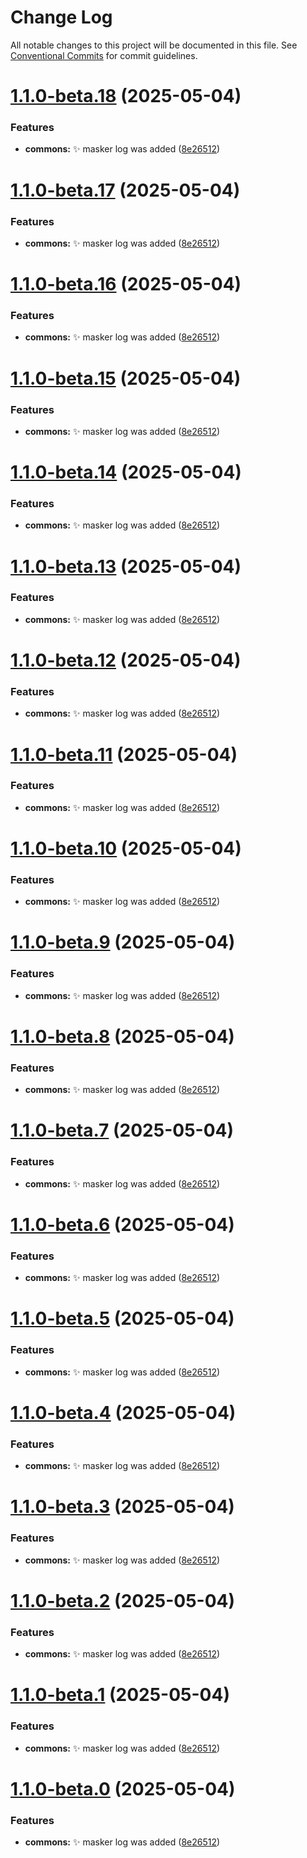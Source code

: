 # Change Log

All notable changes to this project will be documented in this file.
See [Conventional Commits](https://conventionalcommits.org) for commit guidelines.

# [1.1.0-beta.18](https://github.com/devdroide/ZanobiJS/compare/v1.0.2...v1.1.0-beta.18) (2025-05-04)


### Features

* **commons:** :sparkles: masker log was added ([8e26512](https://github.com/devdroide/ZanobiJS/commit/8e2651280bda205d3babb0970707df18a8af5f99))





# [1.1.0-beta.17](https://github.com/devdroide/ZanobiJS/compare/v1.0.2...v1.1.0-beta.17) (2025-05-04)


### Features

* **commons:** :sparkles: masker log was added ([8e26512](https://github.com/devdroide/ZanobiJS/commit/8e2651280bda205d3babb0970707df18a8af5f99))





# [1.1.0-beta.16](https://github.com/devdroide/ZanobiJS/compare/v1.0.2...v1.1.0-beta.16) (2025-05-04)


### Features

* **commons:** :sparkles: masker log was added ([8e26512](https://github.com/devdroide/ZanobiJS/commit/8e2651280bda205d3babb0970707df18a8af5f99))





# [1.1.0-beta.15](https://github.com/devdroide/ZanobiJS/compare/v1.0.2...v1.1.0-beta.15) (2025-05-04)


### Features

* **commons:** :sparkles: masker log was added ([8e26512](https://github.com/devdroide/ZanobiJS/commit/8e2651280bda205d3babb0970707df18a8af5f99))





# [1.1.0-beta.14](https://github.com/devdroide/ZanobiJS/compare/v1.0.2...v1.1.0-beta.14) (2025-05-04)


### Features

* **commons:** :sparkles: masker log was added ([8e26512](https://github.com/devdroide/ZanobiJS/commit/8e2651280bda205d3babb0970707df18a8af5f99))





# [1.1.0-beta.13](https://github.com/devdroide/ZanobiJS/compare/v1.0.2...v1.1.0-beta.13) (2025-05-04)


### Features

* **commons:** :sparkles: masker log was added ([8e26512](https://github.com/devdroide/ZanobiJS/commit/8e2651280bda205d3babb0970707df18a8af5f99))





# [1.1.0-beta.12](https://github.com/devdroide/ZanobiJS/compare/v1.0.2...v1.1.0-beta.12) (2025-05-04)


### Features

* **commons:** :sparkles: masker log was added ([8e26512](https://github.com/devdroide/ZanobiJS/commit/8e2651280bda205d3babb0970707df18a8af5f99))





# [1.1.0-beta.11](https://github.com/devdroide/ZanobiJS/compare/v1.0.2...v1.1.0-beta.11) (2025-05-04)


### Features

* **commons:** :sparkles: masker log was added ([8e26512](https://github.com/devdroide/ZanobiJS/commit/8e2651280bda205d3babb0970707df18a8af5f99))





# [1.1.0-beta.10](https://github.com/devdroide/ZanobiJS/compare/v1.0.2...v1.1.0-beta.10) (2025-05-04)


### Features

* **commons:** :sparkles: masker log was added ([8e26512](https://github.com/devdroide/ZanobiJS/commit/8e2651280bda205d3babb0970707df18a8af5f99))





# [1.1.0-beta.9](https://github.com/devdroide/ZanobiJS/compare/v1.0.2...v1.1.0-beta.9) (2025-05-04)


### Features

* **commons:** :sparkles: masker log was added ([8e26512](https://github.com/devdroide/ZanobiJS/commit/8e2651280bda205d3babb0970707df18a8af5f99))





# [1.1.0-beta.8](https://github.com/devdroide/ZanobiJS/compare/v1.0.2...v1.1.0-beta.8) (2025-05-04)


### Features

* **commons:** :sparkles: masker log was added ([8e26512](https://github.com/devdroide/ZanobiJS/commit/8e2651280bda205d3babb0970707df18a8af5f99))





# [1.1.0-beta.7](https://github.com/devdroide/ZanobiJS/compare/v1.0.2...v1.1.0-beta.7) (2025-05-04)


### Features

* **commons:** :sparkles: masker log was added ([8e26512](https://github.com/devdroide/ZanobiJS/commit/8e2651280bda205d3babb0970707df18a8af5f99))





# [1.1.0-beta.6](https://github.com/devdroide/ZanobiJS/compare/v1.0.2...v1.1.0-beta.6) (2025-05-04)


### Features

* **commons:** :sparkles: masker log was added ([8e26512](https://github.com/devdroide/ZanobiJS/commit/8e2651280bda205d3babb0970707df18a8af5f99))





# [1.1.0-beta.5](https://github.com/devdroide/ZanobiJS/compare/v1.0.2...v1.1.0-beta.5) (2025-05-04)


### Features

* **commons:** :sparkles: masker log was added ([8e26512](https://github.com/devdroide/ZanobiJS/commit/8e2651280bda205d3babb0970707df18a8af5f99))





# [1.1.0-beta.4](https://github.com/devdroide/ZanobiJS/compare/v1.0.2...v1.1.0-beta.4) (2025-05-04)


### Features

* **commons:** :sparkles: masker log was added ([8e26512](https://github.com/devdroide/ZanobiJS/commit/8e2651280bda205d3babb0970707df18a8af5f99))





# [1.1.0-beta.3](https://github.com/devdroide/ZanobiJS/compare/v1.0.2...v1.1.0-beta.3) (2025-05-04)


### Features

* **commons:** :sparkles: masker log was added ([8e26512](https://github.com/devdroide/ZanobiJS/commit/8e2651280bda205d3babb0970707df18a8af5f99))





# [1.1.0-beta.2](https://github.com/devdroide/ZanobiJS/compare/v1.0.2...v1.1.0-beta.2) (2025-05-04)


### Features

* **commons:** :sparkles: masker log was added ([8e26512](https://github.com/devdroide/ZanobiJS/commit/8e2651280bda205d3babb0970707df18a8af5f99))





# [1.1.0-beta.1](https://github.com/devdroide/ZanobiJS/compare/v1.0.2...v1.1.0-beta.1) (2025-05-04)


### Features

* **commons:** :sparkles: masker log was added ([8e26512](https://github.com/devdroide/ZanobiJS/commit/8e2651280bda205d3babb0970707df18a8af5f99))





# [1.1.0-beta.0](https://github.com/devdroide/ZanobiJS/compare/v1.0.2...v1.1.0-beta.0) (2025-05-04)


### Features

* **commons:** :sparkles: masker log was added ([8e26512](https://github.com/devdroide/ZanobiJS/commit/8e2651280bda205d3babb0970707df18a8af5f99))
